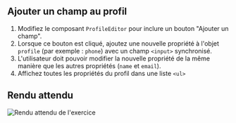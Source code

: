 ## Ajouter un champ au profil

1. Modifiez le composant `ProfileEditor` pour inclure un bouton "Ajouter un champ".
2. Lorsque ce bouton est cliqué, ajoutez une nouvelle propriété à l'objet `profile` (par exemple : `phone`) avec un champ `<input>` synchronisé.
3. L'utilisateur doit pouvoir modifier la nouvelle propriété de la même manière que les autres propriétés (`name` et `email`).
4. Affichez toutes les propriétés du profil dans une liste `<ul>`

## Rendu attendu

<img src="../img/rendu_exo_18_2.png" alt="Rendu attendu de l'exercice">